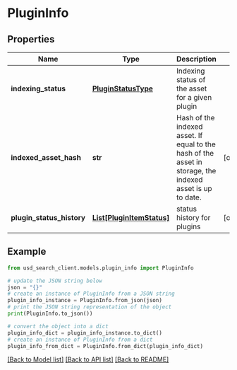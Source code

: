 # PluginInfo


## Properties

Name | Type | Description | Notes
------------ | ------------- | ------------- | -------------
**indexing_status** | [**PluginStatusType**](PluginStatusType.md) | Indexing status of the asset for a given plugin | 
**indexed_asset_hash** | **str** | Hash of the indexed asset. If equal to the hash of the asset in storage, the indexed asset is up to date. | [optional] 
**plugin_status_history** | [**List[PluginItemStatus]**](PluginItemStatus.md) | status history for plugins | [optional] 

## Example

```python
from usd_search_client.models.plugin_info import PluginInfo

# update the JSON string below
json = "{}"
# create an instance of PluginInfo from a JSON string
plugin_info_instance = PluginInfo.from_json(json)
# print the JSON string representation of the object
print(PluginInfo.to_json())

# convert the object into a dict
plugin_info_dict = plugin_info_instance.to_dict()
# create an instance of PluginInfo from a dict
plugin_info_from_dict = PluginInfo.from_dict(plugin_info_dict)
```
[[Back to Model list]](../README.md#documentation-for-models) [[Back to API list]](../README.md#documentation-for-api-endpoints) [[Back to README]](../README.md)


